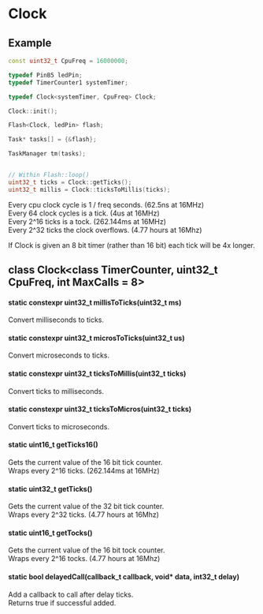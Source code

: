 # Clock

## Example
```c++
const uint32_t CpuFreq = 16000000;

typedef PinB5 ledPin;
typedef TimerCounter1 systemTimer;

typedef Clock<systemTimer, CpuFreq> Clock;

Clock::init();

Flash<Clock, ledPin> flash;

Task* tasks[] = {&flash};

TaskManager tm(tasks);


// Within Flash::loop()
uint32_t ticks = Clock::getTicks();
uint32_t millis = Clock::ticksToMillis(ticks);
```
Every cpu clock cycle is 1 / freq seconds. (62.5ns at 16MHz)<br>
Every 64 clock cycles is a tick. (4us at 16MHz)<br>
Every 2^16 ticks is a tock. (262.144ms at 16MHz)<br>
Every 2^32 ticks the clock overflows. (4.77 hours at 16Mhz)

If Clock is given an 8 bit timer (rather than 16 bit) each tick will be
4x longer.
## class Clock\<class TimerCounter, uint32_t CpuFreq, int MaxCalls = 8\>
#### static constexpr uint32_t millisToTicks(uint32_t ms)
Convert milliseconds to ticks.
#### static constexpr uint32_t microsToTicks(uint32_t us)
Convert microseconds to ticks.
#### static constexpr uint32_t ticksToMillis(uint32_t ticks)
Convert ticks to milliseconds.
#### static constexpr uint32_t ticksToMicros(uint32_t ticks)
Convert ticks to microseconds.
#### static uint16_t getTicks16()
Gets the current value of the 16 bit tick counter.<br>
Wraps every 2^16 ticks. (262.144ms at 16MHz)
#### static uint32_t getTicks()
Gets the current value of the 32 bit tick counter.<br>
Wraps every 2^32 ticks. (4.77 hours at 16Mhz)
#### static uint16_t getTocks()
Gets the current value of the 16 bit tock counter.<br>
Wraps every 2^16 tocks. (4.77 hours at 16Mhz)
#### static bool delayedCall(callback_t callback, void* data, int32_t delay)
Add a callback to call after delay ticks.<br>
Returns true if successful added.
